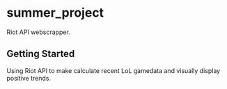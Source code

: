 # summer_project

Riot API webscrapper.

## Getting Started

Using Riot API to make calculate recent LoL gamedata and visually display positive trends.


